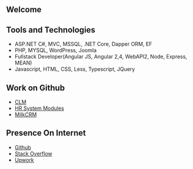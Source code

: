 ## Welcome 
## Tools and Technologies
- ASP.NET C#, MVC, MSSQL, .NET Core, Dapper ORM, EF
- PHP, MYSQL, WordPress, Joomla
- Fullstack Developer(Angular JS, Angular 2,4, WebAPI2, Node, Express, MEAN)
- Javascript, HTML, CSS, Less, Typescript, JQuery 

## Work on Github
- [CLM](https://github.com/aftabnabi/CLM1)
- [HR System Modules](https://github.com/aftabnabi/HRSys)
- [MilkCRM](https://github.com/aftabnabi/MilkCRMUI)

## Presence On Internet
- [Github](https://github.com/aftabnabi)
- [Stack Overflow](https://stackoverflow.com/users/557489/mls)
- [Upwork](https://www.upwork.com/o/profiles/users/_~015a696f4e34db5d16/)

